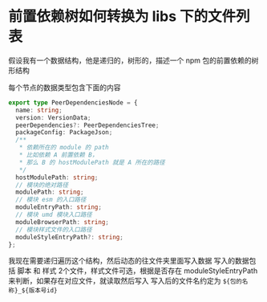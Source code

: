 # 前置依赖树如何转换为 libs 下的文件列表

假设我有一个数据结构，他是递归的，树形的，描述一个 npm 包的前置依赖的树形结构

每个节点的数据类型包含下面的内容

```ts
export type PeerDependenciesNode = {
  name: string;
  version: VersionData;
  peerDependencies?: PeerDependenciesTree;
  packageConfig: PackageJson;
  /**
   * 依赖所在的 module 的 path
   * 比如依赖 A 前置依赖 B，
   * 那么 B 的 hostModulePath 就是 A 所在的路径
   */
  hostModulePath: string;
  // 模块的绝对路径
  modulePath: string;
  // 模块 esm 的入口路径
  moduleEntryPath: string;
  // 模块 umd 模块入口路径
  moduleBrowserPath: string;
  // 模块样式文件的入口路径
  moduleStyleEntryPath?: string;
};
```

我现在需要递归遍历这个结构，然后动态的往文件夹里面写入数据
写入的数据包括 脚本 和 样式 2个文件，样式文件可选，根据是否存在 
moduleStyleEntryPath 来判断，如果存在对应文件，就读取然后写入
写入后的文件名约定为 `${包的名称}_${版本号id}`